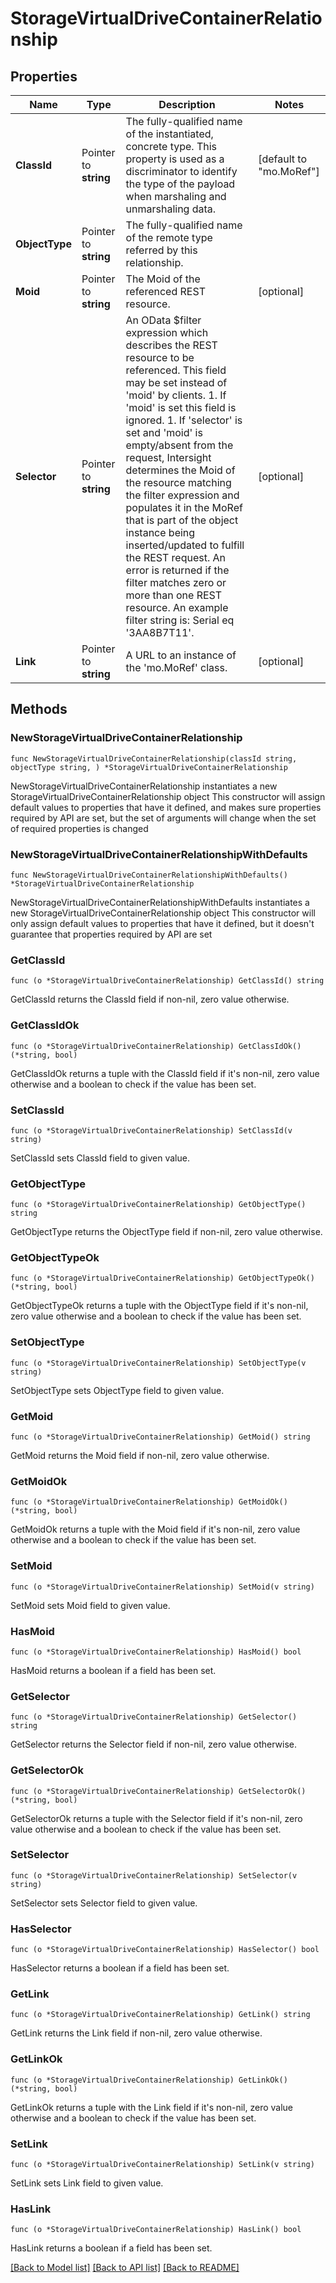 # StorageVirtualDriveContainerRelationship

## Properties

Name | Type | Description | Notes
------------ | ------------- | ------------- | -------------
**ClassId** | Pointer to **string** | The fully-qualified name of the instantiated, concrete type. This property is used as a discriminator to identify the type of the payload when marshaling and unmarshaling data. | [default to "mo.MoRef"]
**ObjectType** | Pointer to **string** | The fully-qualified name of the remote type referred by this relationship. | 
**Moid** | Pointer to **string** | The Moid of the referenced REST resource. | [optional] 
**Selector** | Pointer to **string** | An OData $filter expression which describes the REST resource to be referenced. This field may be set instead of &#39;moid&#39; by clients. 1. If &#39;moid&#39; is set this field is ignored. 1. If &#39;selector&#39; is set and &#39;moid&#39; is empty/absent from the request, Intersight determines the Moid of the resource matching the filter expression and populates it in the MoRef that is part of the object instance being inserted/updated to fulfill the REST request. An error is returned if the filter matches zero or more than one REST resource. An example filter string is: Serial eq &#39;3AA8B7T11&#39;. | [optional] 
**Link** | Pointer to **string** | A URL to an instance of the &#39;mo.MoRef&#39; class. | [optional] 

## Methods

### NewStorageVirtualDriveContainerRelationship

`func NewStorageVirtualDriveContainerRelationship(classId string, objectType string, ) *StorageVirtualDriveContainerRelationship`

NewStorageVirtualDriveContainerRelationship instantiates a new StorageVirtualDriveContainerRelationship object
This constructor will assign default values to properties that have it defined,
and makes sure properties required by API are set, but the set of arguments
will change when the set of required properties is changed

### NewStorageVirtualDriveContainerRelationshipWithDefaults

`func NewStorageVirtualDriveContainerRelationshipWithDefaults() *StorageVirtualDriveContainerRelationship`

NewStorageVirtualDriveContainerRelationshipWithDefaults instantiates a new StorageVirtualDriveContainerRelationship object
This constructor will only assign default values to properties that have it defined,
but it doesn't guarantee that properties required by API are set

### GetClassId

`func (o *StorageVirtualDriveContainerRelationship) GetClassId() string`

GetClassId returns the ClassId field if non-nil, zero value otherwise.

### GetClassIdOk

`func (o *StorageVirtualDriveContainerRelationship) GetClassIdOk() (*string, bool)`

GetClassIdOk returns a tuple with the ClassId field if it's non-nil, zero value otherwise
and a boolean to check if the value has been set.

### SetClassId

`func (o *StorageVirtualDriveContainerRelationship) SetClassId(v string)`

SetClassId sets ClassId field to given value.


### GetObjectType

`func (o *StorageVirtualDriveContainerRelationship) GetObjectType() string`

GetObjectType returns the ObjectType field if non-nil, zero value otherwise.

### GetObjectTypeOk

`func (o *StorageVirtualDriveContainerRelationship) GetObjectTypeOk() (*string, bool)`

GetObjectTypeOk returns a tuple with the ObjectType field if it's non-nil, zero value otherwise
and a boolean to check if the value has been set.

### SetObjectType

`func (o *StorageVirtualDriveContainerRelationship) SetObjectType(v string)`

SetObjectType sets ObjectType field to given value.


### GetMoid

`func (o *StorageVirtualDriveContainerRelationship) GetMoid() string`

GetMoid returns the Moid field if non-nil, zero value otherwise.

### GetMoidOk

`func (o *StorageVirtualDriveContainerRelationship) GetMoidOk() (*string, bool)`

GetMoidOk returns a tuple with the Moid field if it's non-nil, zero value otherwise
and a boolean to check if the value has been set.

### SetMoid

`func (o *StorageVirtualDriveContainerRelationship) SetMoid(v string)`

SetMoid sets Moid field to given value.

### HasMoid

`func (o *StorageVirtualDriveContainerRelationship) HasMoid() bool`

HasMoid returns a boolean if a field has been set.

### GetSelector

`func (o *StorageVirtualDriveContainerRelationship) GetSelector() string`

GetSelector returns the Selector field if non-nil, zero value otherwise.

### GetSelectorOk

`func (o *StorageVirtualDriveContainerRelationship) GetSelectorOk() (*string, bool)`

GetSelectorOk returns a tuple with the Selector field if it's non-nil, zero value otherwise
and a boolean to check if the value has been set.

### SetSelector

`func (o *StorageVirtualDriveContainerRelationship) SetSelector(v string)`

SetSelector sets Selector field to given value.

### HasSelector

`func (o *StorageVirtualDriveContainerRelationship) HasSelector() bool`

HasSelector returns a boolean if a field has been set.

### GetLink

`func (o *StorageVirtualDriveContainerRelationship) GetLink() string`

GetLink returns the Link field if non-nil, zero value otherwise.

### GetLinkOk

`func (o *StorageVirtualDriveContainerRelationship) GetLinkOk() (*string, bool)`

GetLinkOk returns a tuple with the Link field if it's non-nil, zero value otherwise
and a boolean to check if the value has been set.

### SetLink

`func (o *StorageVirtualDriveContainerRelationship) SetLink(v string)`

SetLink sets Link field to given value.

### HasLink

`func (o *StorageVirtualDriveContainerRelationship) HasLink() bool`

HasLink returns a boolean if a field has been set.


[[Back to Model list]](../README.md#documentation-for-models) [[Back to API list]](../README.md#documentation-for-api-endpoints) [[Back to README]](../README.md)


